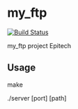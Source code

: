 # my_ftp
[![Build Status](https://travis-ci.org/AEnguerrand/my_ftp.svg?branch=master)](https://travis-ci.org/AEnguerrand/my_ftp)

my_ftp project Epitech

## Usage
make

./server [port] [path]
